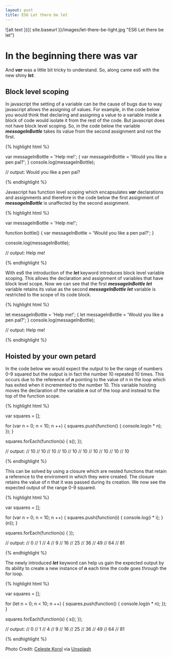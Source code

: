 ```yaml
---
layout: post
title: ES6 Let there be let
---
```


![alt text ]({{ site.baseurl }}/images/let-there-be-light.jpg "ES6 Let there be let")

# In the beginning there was var 

And ***var*** was a little bit tricky to understand. So, along came es6 with the new 
shiny ***let***.

## Block level scoping

In javascript the setting of a variable can be the cause of bugs due to way javascript allows 
the assigning of values. For example, in the code below you would think that declaring and 
assigning a value to a variable inside a block of code would isolate it from the rest of the 
code. But javascript does not have block level scoping. So, in the code below the variable 
***messageInBottle*** takes its value from the second assignment and not the first.

{% highlight html %}

var messageInBottle = 'Help me!';
{
  var messageInBottle = 'Would you like a pen pal?'; 
}
console.log(messageInBottle);

// output: Would you like a pen pal?

{% endhighlight %}


Javascript has function level scoping which encapsulates ***var*** declarations and assignments 
and therefore in the code below the first assignment of ***messageInBottle*** is unaffected by the 
second assignment.

{% highlight html %}

var messageInBottle = 'Help me!';

function bottle() {
  var messageInBottle = 'Would you like a pen pal?'; 
}

console.log(messageInBottle);

// output: Help me!

{% endhighlight %}

With es6 the introduction of the ***let*** keyword introduces block level variable scoping. This 
allows the declaration and assignment of variables that have block level scope. Now we can 
see that the first ***messageInBottle*** ***let*** variable retains its value as the second 
***messageInBottle*** ***let*** variable is restricted to the scope of its code block. 


{% highlight html %}

let messageInBottle = 'Help me!';
{
  let messageInBottle = 'Would you like a pen pal?'; 
}
console.log(messageInBottle);

// output: Help me!

{% endhighlight %}


## Hoisted by your own petard

In the code below we would expect the output to be the range of numbers 0-9 squared but 
the output is in fact the number 10 repeated 10 times. This occurs due to the reference 
of ***n*** pointing to the value of n in the loop which has exited when it incremented to 
the number 10. This variable hoisting moves the declaration of the variable ***n*** out 
of the loop and instead to the top of the function scope.


{% highlight html %}

var squares = [];

for (var n = 0; n < 10; n ++) {
   squares.push(function() {
     console.log(n * n);
   });
}

squares.forEach(function(s) { 
  s();
});

// output:
// 10
// 10
// 10
// 10
// 10
// 10
// 10
// 10
// 10
// 10

{% endhighlight %}


This can be solved by using a closure which are nested functions that retain a reference to 
the enviroment in which they were created. The closure retains the value of n that it was 
passed during its creation. We now see the expected output of the range 0-9 squared.

{% highlight html %}

var squares = [];

for (var n = 0; n < 10; n ++) {
   squares.push(function(i) {
     console.log(i * i);
   }(n));
}

squares.forEach(function(s) {
});

// output:
// 0
// 1
// 4
// 9
// 16
// 25
// 36
// 49
// 64
// 81

{% endhighlight %}


The newly introduced ***let*** keyword can help us gain the expected output by its ability 
to create a new instance of ***n*** each time the code goes through the for loop.


{% highlight html %}

var squares = [];

for (let n = 0; n < 10; n ++) {
   squares.push(function() {
     console.log(n * n);
   });
}

squares.forEach(function(s) {
  s();
});

// output:
// 0
// 1
// 4
// 9
// 16
// 25
// 36
// 49
// 64
// 81


{% endhighlight %}


Photo Credit: <a href="https://unsplash.com/@celestekorol">Celeste Korol</a> via <a href="https://unsplash.com/">Unsplash</a>

